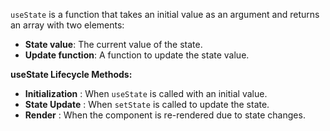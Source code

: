 `useState` is a function that takes an initial value as an argument and returns an array with two elements:

- **State value**: The current value of the state.
- **Update function**: A function to update the state value.


**useState Lifecycle Methods:**

- **Initialization** : When `useState` is called with an initial value.
- **State Update** : When `setState` is called to update the state.
- **Render** : When the component is re-rendered due to state changes.